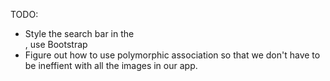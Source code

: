 TODO:

- Style the search bar in the <nav>, use Bootstrap
- Figure out how to use polymorphic association so that we don't have to be ineffient with all the images in our app.
